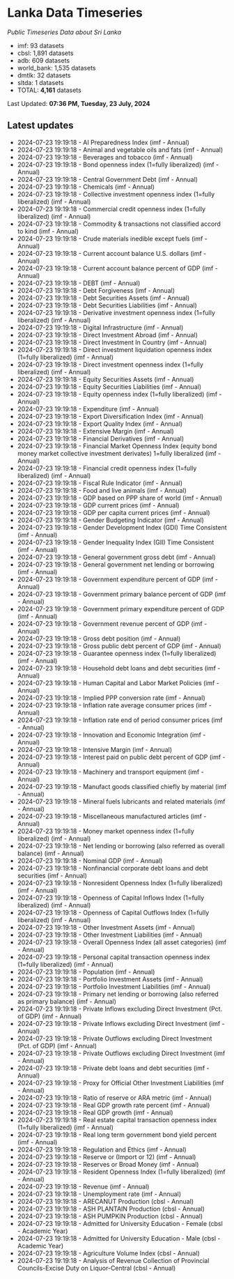 # Lanka Data Timeseries
*Public Timeseries Data about Sri Lanka*

* imf: 93 datasets
* cbsl: 1,891 datasets
* adb: 609 datasets
* world_bank: 1,535 datasets
* dmtlk: 32 datasets
* sltda: 1 datasets
* TOTAL: **4,161** datasets

Last Updated: **07:36 PM, Tuesday, 23 July, 2024**

## Latest updates

* 2024-07-23 19:19:18 - AI Preparedness Index (imf - Annual)
* 2024-07-23 19:19:18 - Animal and vegetable oils and fats (imf - Annual)
* 2024-07-23 19:19:18 - Beverages and tobacco (imf - Annual)
* 2024-07-23 19:19:18 - Bond openness index (1=fully liberalized) (imf - Annual)
* 2024-07-23 19:19:18 - Central Government Debt (imf - Annual)
* 2024-07-23 19:19:18 - Chemicals (imf - Annual)
* 2024-07-23 19:19:18 - Collective investment openness index (1=fully liberalized) (imf - Annual)
* 2024-07-23 19:19:18 - Commercial credit openness index (1=fully liberalized) (imf - Annual)
* 2024-07-23 19:19:18 - Commodity & transactions not classified accord to kind (imf - Annual)
* 2024-07-23 19:19:18 - Crude materials inedible except fuels (imf - Annual)
* 2024-07-23 19:19:18 - Current account balance U.S. dollars (imf - Annual)
* 2024-07-23 19:19:18 - Current account balance percent of GDP (imf - Annual)
* 2024-07-23 19:19:18 - DEBT (imf - Annual)
* 2024-07-23 19:19:18 - Debt Forgiveness (imf - Annual)
* 2024-07-23 19:19:18 - Debt Securities Assets (imf - Annual)
* 2024-07-23 19:19:18 - Debt Securities Liabilities (imf - Annual)
* 2024-07-23 19:19:18 - Derivative investment openness index (1=fully liberalized) (imf - Annual)
* 2024-07-23 19:19:18 - Digital Infrastructure (imf - Annual)
* 2024-07-23 19:19:18 - Direct Investment Abroad (imf - Annual)
* 2024-07-23 19:19:18 - Direct Investment In Country (imf - Annual)
* 2024-07-23 19:19:18 - Direct investment liquidation openness index (1=fully liberalized) (imf - Annual)
* 2024-07-23 19:19:18 - Direct investment openness index (1=fully liberalized) (imf - Annual)
* 2024-07-23 19:19:18 - Equity Securities Assets (imf - Annual)
* 2024-07-23 19:19:18 - Equity Securities Liabilities (imf - Annual)
* 2024-07-23 19:19:18 - Equity openness index (1=fully liberalized) (imf - Annual)
* 2024-07-23 19:19:18 - Expenditure (imf - Annual)
* 2024-07-23 19:19:18 - Export Diversification Index (imf - Annual)
* 2024-07-23 19:19:18 - Export Quality Index (imf - Annual)
* 2024-07-23 19:19:18 - Extensive Margin (imf - Annual)
* 2024-07-23 19:19:18 - Financial Derivatives (imf - Annual)
* 2024-07-23 19:19:18 - Financial Market Openness Index (equity bond money market collective investment derivates) 1=fully liberalized (imf - Annual)
* 2024-07-23 19:19:18 - Financial credit openness index (1=fully liberalized) (imf - Annual)
* 2024-07-23 19:19:18 - Fiscal Rule Indicator (imf - Annual)
* 2024-07-23 19:19:18 - Food and live animals (imf - Annual)
* 2024-07-23 19:19:18 - GDP based on PPP share of world (imf - Annual)
* 2024-07-23 19:19:18 - GDP current prices (imf - Annual)
* 2024-07-23 19:19:18 - GDP per capita current prices (imf - Annual)
* 2024-07-23 19:19:18 - Gender Budgeting Indicator (imf - Annual)
* 2024-07-23 19:19:18 - Gender Development Index (GDI) Time Consistent (imf - Annual)
* 2024-07-23 19:19:18 - Gender Inequality Index (GII) Time Consistent (imf - Annual)
* 2024-07-23 19:19:18 - General government gross debt (imf - Annual)
* 2024-07-23 19:19:18 - General government net lending or borrowing (imf - Annual)
* 2024-07-23 19:19:18 - Government expenditure percent of GDP (imf - Annual)
* 2024-07-23 19:19:18 - Government primary balance percent of GDP (imf - Annual)
* 2024-07-23 19:19:18 - Government primary expenditure percent of GDP (imf - Annual)
* 2024-07-23 19:19:18 - Government revenue percent of GDP (imf - Annual)
* 2024-07-23 19:19:18 - Gross debt position (imf - Annual)
* 2024-07-23 19:19:18 - Gross public debt percent of GDP (imf - Annual)
* 2024-07-23 19:19:18 - Guarantee openness index (1=fully liberalized) (imf - Annual)
* 2024-07-23 19:19:18 - Household debt loans and debt securities (imf - Annual)
* 2024-07-23 19:19:18 - Human Capital and Labor Market Policies (imf - Annual)
* 2024-07-23 19:19:18 - Implied PPP conversion rate (imf - Annual)
* 2024-07-23 19:19:18 - Inflation rate average consumer prices (imf - Annual)
* 2024-07-23 19:19:18 - Inflation rate end of period consumer prices (imf - Annual)
* 2024-07-23 19:19:18 - Innovation and Economic Integration (imf - Annual)
* 2024-07-23 19:19:18 - Intensive Margin (imf - Annual)
* 2024-07-23 19:19:18 - Interest paid on public debt percent of GDP (imf - Annual)
* 2024-07-23 19:19:18 - Machinery and transport equipment (imf - Annual)
* 2024-07-23 19:19:18 - Manufact goods classified chiefly by material (imf - Annual)
* 2024-07-23 19:19:18 - Mineral fuels lubricants and related materials (imf - Annual)
* 2024-07-23 19:19:18 - Miscellaneous manufactured articles (imf - Annual)
* 2024-07-23 19:19:18 - Money market openness index (1=fully liberalized) (imf - Annual)
* 2024-07-23 19:19:18 - Net lending or borrowing (also referred as overall balance) (imf - Annual)
* 2024-07-23 19:19:18 - Nominal GDP (imf - Annual)
* 2024-07-23 19:19:18 - Nonfinancial corporate debt loans and debt securities (imf - Annual)
* 2024-07-23 19:19:18 - Nonresident Openness Index (1=fully liberalized) (imf - Annual)
* 2024-07-23 19:19:18 - Openness of Capital Inflows Index (1=fully liberalized) (imf - Annual)
* 2024-07-23 19:19:18 - Openness of Capital Outflows Index (1=fully liberalized) (imf - Annual)
* 2024-07-23 19:19:18 - Other Investment Assets (imf - Annual)
* 2024-07-23 19:19:18 - Other Investment Liabilities (imf - Annual)
* 2024-07-23 19:19:18 - Overall Openness Index (all asset categories) (imf - Annual)
* 2024-07-23 19:19:18 - Personal capital transaction openness index (1=fully liberalized) (imf - Annual)
* 2024-07-23 19:19:18 - Population (imf - Annual)
* 2024-07-23 19:19:18 - Portfolio Investment Assets (imf - Annual)
* 2024-07-23 19:19:18 - Portfolio Investment Liabilities (imf - Annual)
* 2024-07-23 19:19:18 - Primary net lending or borrowing (also referred as primary balance) (imf - Annual)
* 2024-07-23 19:19:18 - Private Inflows excluding Direct Investment (Pct. of GDP) (imf - Annual)
* 2024-07-23 19:19:18 - Private Inflows excluding Direct Investment (imf - Annual)
* 2024-07-23 19:19:18 - Private Outflows excluding Direct Investment (Pct. of GDP) (imf - Annual)
* 2024-07-23 19:19:18 - Private Outflows excluding Direct Investment (imf - Annual)
* 2024-07-23 19:19:18 - Private debt loans and debt securities (imf - Annual)
* 2024-07-23 19:19:18 - Proxy for Official Other Investment Liabilities (imf - Annual)
* 2024-07-23 19:19:18 - Ratio of reserve or ARA metric (imf - Annual)
* 2024-07-23 19:19:18 - Real GDP growth rate percent (imf - Annual)
* 2024-07-23 19:19:18 - Real GDP growth (imf - Annual)
* 2024-07-23 19:19:18 - Real estate capital transaction openness index (1=fully liberalized) (imf - Annual)
* 2024-07-23 19:19:18 - Real long term government bond yield percent (imf - Annual)
* 2024-07-23 19:19:18 - Regulation and Ethics (imf - Annual)
* 2024-07-23 19:19:18 - Reserve or (Import or 12) (imf - Annual)
* 2024-07-23 19:19:18 - Reserves or Broad Money (imf - Annual)
* 2024-07-23 19:19:18 - Resident Openness Index (1=fully liberalized) (imf - Annual)
* 2024-07-23 19:19:18 - Revenue (imf - Annual)
* 2024-07-23 19:19:18 - Unemployment rate (imf - Annual)
* 2024-07-23 19:19:18 - ARECANUT Production (cbsl - Annual)
* 2024-07-23 19:19:18 - ASH PLANTAIN Production (cbsl - Annual)
* 2024-07-23 19:19:18 - ASH PUMPKIN Production (cbsl - Annual)
* 2024-07-23 19:19:18 - Admitted for University Education - Female (cbsl - Academic Year)
* 2024-07-23 19:19:18 - Admitted for University Education - Male (cbsl - Academic Year)
* 2024-07-23 19:19:18 - Agriculture Volume Index (cbsl - Annual)
* 2024-07-23 19:19:18 - Analysis of Revenue Collection of Provincial Councils-Excise Duty on Liquor-Central (cbsl - Annual)